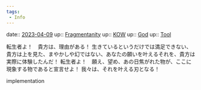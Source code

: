 ```yaml
---
tags:
 - Info
---
```


date:: [2023-04-09](/Daily_Note/2023-04-09.md)
up:: [Fragmentanity](../Bar/Novel/Nacaria/Fragmentanity.md)
up:: [KOW](../Bar/Novel/Nacaria/KOW.md)
up:: [God](../Bar/Novel/Topics/God.md)
up:: [Tool](../Bar/Novel/Topics/Tool.md)

転生者よ！　貴方は、理由がある！
生きているというだけでは満足できない、貴方は上を見た、まやかしや幻ではない、あなたの願いを叶えるそれを、貴方は実際に体験したんだ！
転生者よ！　願え、望め、あの日焦がれた物が、ここに現象する物であると宣言せよ！
我々は、それを叶える刃となる！

implementation